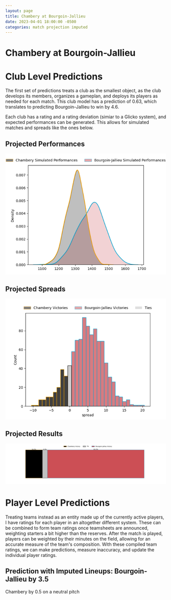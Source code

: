 ```yaml
---  
layout: page  
title: Chambery at Bourgoin-Jallieu  
date: 2023-04-01 18:00:00 -0500  
categories: match projection imputed  
---
```

# Chambery at Bourgoin-Jallieu

# Club Level Predictions


The first set of predictions treats a club as the smallest object, as the club develops its members, organizes a gameplan, and deploys its players as needed for each match. This club model has a prediction of 0.63, which translates to predicting Bourgoin-Jallieu to win by 4.6.

Each club has a rating and a rating deviation (simiar to a Glicko system), and expected performances can be generated. This allows for simulated matches and spreads like the ones below.
## Projected Performances


![Projected Performances](plots/performances_2023-04-01-Bourgoin-Jallieu-Chambery.png)
## Projected Spreads


![Projected Spreads](plots/spreads_2023-04-01-Bourgoin-Jallieu-Chambery.png)
## Projected Results


![Projected Results](plots/resultbar_2023-04-01-Bourgoin-Jallieu-Chambery.png)
# Player Level Predictions


Treating teams instead as an entity made up of the currently active players, I have ratings for each player in an altogether different system. These can be combined to form team ratings once teamsheets are announced, weighting starters a bit higher than the reserves. After the match is played, players can be weighted by their minutes on the field, allowing for an accurate measure of the team's composition. With these compiled team ratings, we can make predictions, measure inaccuracy, and update the individual player ratings.
## Prediction with Imputed Lineups: Bourgoin-Jallieu by 3.5


Chambery by 0.5 on a neutral pitch

